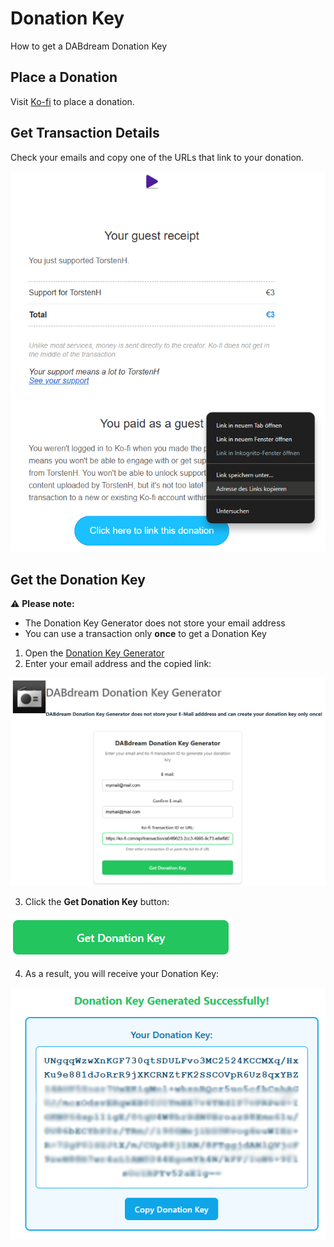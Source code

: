 # Donation Key

How to get a DABdream Donation Key

## Place a Donation

Visit [Ko-fi](https://ko-fi.com/appswitcher) to place a donation.

## Get Transaction Details

Check your emails and copy one of the URLs that link to your donation.

![Donation Receipt](assets/DonationReceipt.png)

## Get the Donation Key

⚠️ **Please note:**
- The Donation Key Generator does not store your email address
- You can use a transaction only **once** to get a Donation Key

1. Open the [Donation Key Generator](https://donation-ui-delta.vercel.app/)
2. Enter your email address and the copied link:

![Donation Key Generator](assets/DonationKeyGen.png)

3. Click the **Get Donation Key** button:

![Donation Key Button](assets/GetKeyButton.png)

4. As a result, you will receive your Donation Key:

![Donation Key](assets/DonationKey.png)